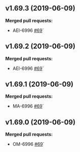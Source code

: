 ## v1.69.3 (2019-06-09)
**Merged pull requests:**
 
- AEI-6996 [\#69](https://github.com/twentyci/aei/pull/69)`


## v1.69.2 (2019-06-09)
**Merged pull requests:**
 
- AEI-6996 [\#69](https://github.com/twentyci/aei/pull/69)`

## v1.69.1 (2019-06-09)
**Merged pull requests:**
 
- MA-6996 [\#69](https://github.com/twentyci/ma/pull/69)`

## v1.69.0 (2019-06-09)
**Merged pull requests:**
 
- OM-6996 [\#69](https://github.com/twentyci/tw-ea/pull/69)`
